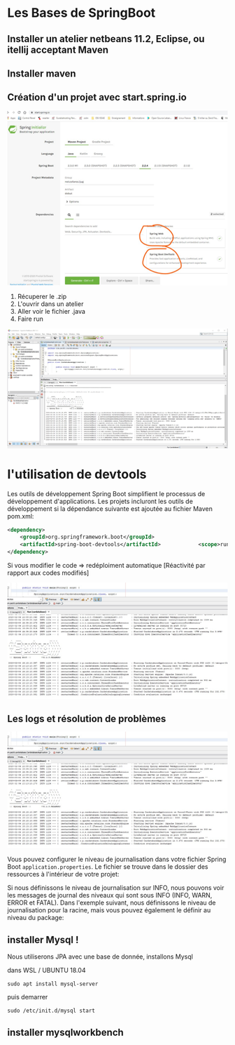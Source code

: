# Les Bases de SpringBoot

## Installer un atelier netbeans 11.2, Eclipse, ou itellij acceptant Maven

## Installer maven

## Création d'un projet avec start.spring.io

![Les Dependences](images/001.jpg)

1. Récuperer le .zip
2. L'ouvrir dans un atelier
3. Aller voir le fichier .java
4. Faire run

![Le run](images/002.jpg)


# l'utilisation de devtools
Les outils de développement Spring Boot simplifient le processus de développement d'applications. Les projets incluront les outils de développement si la dépendance suivante est ajoutée au fichier Maven pom.xml:
```xml
<dependency>
    <groupId>org.springframework.boot</groupId>
    <artifactId>spring-boot-devtools</artifactId>            <scope>runtime</scope>
</dependency>
```

Si vous modifier le code => redéploiment automatique [Réactivité par rapport aux codes modifiés]


![Réactif code](images/003.jpg)

## Les logs et résolution de problèmes

![Les logs](images/003.jpg)

Vous pouvez configurer le niveau de journalisation dans votre fichier Spring Boot `application.properties`. Le fichier se trouve dans le dossier des ressources à l'intérieur de votre projet:

Si nous définissons le niveau de journalisation sur INFO, nous pouvons voir les messages de journal des niveaux qui sont sous INFO (INFO, WARN, ERROR et FATAL). Dans l'exemple suivant, nous définissons le niveau de journalisation pour la racine, mais vous pouvez également le définir au niveau du package:

## installer Mysql !

Nous utiliserons JPA avec une base de donnée, installons Mysql

dans WSL / UBUNTU 18.04

```
sudo apt install mysql-server
```

puis demarrer

```
sudo /etc/init.d/mysql start
```

## installer mysqlworkbench







